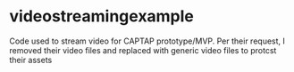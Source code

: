 videostreamingexample
===================

Code used to stream video for CAPTAP prototype/MVP.  Per their request, I removed their video files and replaced with generic video files to protcst their assets
